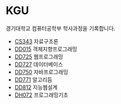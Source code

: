 # KGU

경기대학교 컴퓨터공학부 학사과정을 기록합니다.

- [CS343](/CS343/README.md) 자료구조론
- [DD015](/DD015/README.md) 객체지향프로그래밍
- [DD725](/DD725/README.md) 웹프로그래밍
- [DD727](/DD727/README.md) 데이터베이스
- [DD750](/DD750/README.md) 자바프로그래밍
- [DD771](/DD771/README.md) 알고리듬
- [DD812](/DD812/README.md) 지능웹설계
- [DH072](/DH072/README.md) 프로그래밍기초
